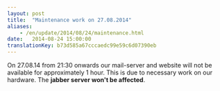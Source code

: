 ```yaml
---
layout: post
title:  "Maintenance work on 27.08.2014"
aliases:
    - /en/update/2014/08/24/maintenance.html
date:   2014-08-24 15:00:00
translationKey: b73d585a67cccaedc99e59c6d07390eb
---
```

On 27.08.14 from 21:30 onwards our mail-server and website will not be available for approximately 1 hour. This is due 
to necessary work on our hardware. The **jabber server won't be affected**.
